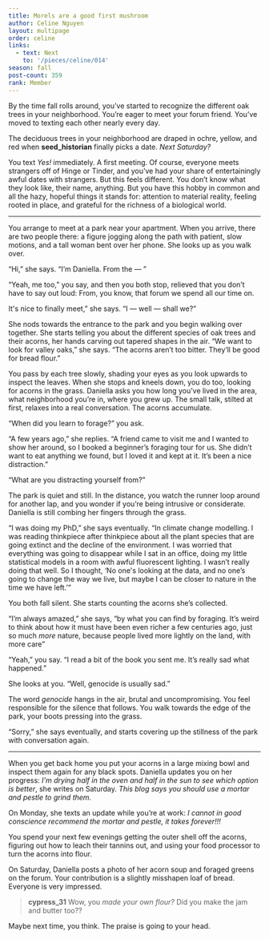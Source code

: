 ```yaml
---
title: Morels are a good first mushroom
author: Celine Nguyen
layout: multipage
order: celine
links:
  - text: Next
    to: '/pieces/celine/014'
season: fall
post-count: 359
rank: Member
---
```


By the time fall rolls around, you’ve started to recognize the different oak trees in your neighborhood. You’re eager to meet your forum friend. You’ve moved to texting each other nearly every day.

The deciduous trees in your neighborhood are draped in ochre, yellow, and red when **seed_historian** finally picks a date. *Next Saturday?*

You text *Yes!* immediately. A first meeting. Of course, everyone meets strangers off of Hinge or Tinder, and you’ve had your share of entertainingly awful dates with strangers. But this feels different. You don’t know what they look like, their name, anything. But you have this hobby in common and all the hazy, hopeful things it stands for: attention to material reality, feeling rooted in place, and grateful for the richness of a biological world.

---

You arrange to meet at a park near your apartment. When you arrive, there are two people there: a figure jogging along the path with patient, slow motions, and a tall woman bent over her phone. She looks up as you walk over.

“Hi,” she says. “I’m Daniella. From the — ”

“Yeah, me too,” you say, and then you both stop, relieved that you don’t have to say out loud: From, you know, that forum we spend all our time on.

It's nice to finally meet,” she says. “I — well — shall we?”

She nods towards the entrance to the park and you begin walking over together. She starts telling you about the different species of oak trees and their acorns, her hands carving out tapered shapes in the air. “We want to look for valley oaks,” she says. “The acorns aren’t too bitter. They’ll be good for bread flour.”

You pass by each tree slowly, shading your eyes as you look upwards to inspect the leaves. When she stops and kneels down, you do too, looking for acorns in the grass. Daniella asks you how long you’ve lived in the area, what neighborhood you’re in, where you grew up. The small talk, stilted at first, relaxes into a real conversation. The acorns accumulate.

“When did you learn to forage?” you ask.

“A few years ago,” she replies. “A friend came to visit me and I wanted to show her around, so I booked a beginner’s foraging tour for us. She didn’t want to eat anything we found, but I loved it and kept at it. It’s been a nice distraction.”

“What are you distracting yourself from?”

The park is quiet and still. In the distance, you watch the runner loop around for another lap, and you wonder if you’re being intrusive or considerate. Daniella is still combing her fingers through the grass.

“I was doing my PhD,” she says eventually. “In climate change modelling. I was reading thinkpiece after thinkpiece about all the plant species that are going extinct and the decline of the environment. I was worried that everything was going to disappear while I sat in an office, doing my little statistical models in a room with awful fluorescent lighting. I wasn’t really doing that well. So I thought, ‘No one's looking at the data, and no one’s going to change the way we live, but maybe I can be closer to nature in the time we have left.’”

You both fall silent. She starts counting the acorns she’s collected.

“I’m always amazed,” she says, “by what you can find by foraging. It’s weird to think about how it must have been even richer a few centuries ago, just so much *more* nature, because people lived more lightly on the land, with more care”

“Yeah,” you say. “I read a bit of the book you sent me. It’s really sad what happened.”

She looks at you. “Well, genocide is usually sad.”

The word *genocide* hangs in the air, brutal and uncompromising. You feel responsible for the silence that follows. You walk towards the edge of the park, your boots pressing into the grass.

“Sorry,” she says eventually, and starts covering up the stillness of the park with conversation again.

---

When you get back home you put your acorns in a large mixing bowl and inspect them again for any black spots. Daniella updates you on her progress: *I'm drying half in the oven and half in the sun to see which option is better*, she writes on Saturday. *This blog says you should use a mortar and pestle to grind them.*

On Monday, she texts an update while you’re at work: *I cannot in good conscience recommend the mortar and pestle, it takes forever!!!*

You spend your next few evenings getting the outer shell off the acorns, figuring out how to leach their tannins out, and using your food processor to turn the acorns into flour.

On Saturday, Daniella posts a photo of her acorn soup and foraged greens on the forum. Your contribution is a slightly misshapen loaf of bread. Everyone is very impressed.

> **cypress_31** Wow, you *made your own flour?* Did you make the jam and butter too??

Maybe next time, you think. The praise is going to your head.
